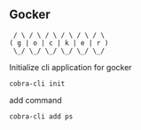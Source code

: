 ## Gocker

```
 / \ / \ / \ / \ / \ / \ 
( g | o | c | k | e | r )
 \_/ \_/ \_/ \_/ \_/ \_/ 
```

Initialize cli application for gocker

```
cobra-cli init 
```

add command

```
cobra-cli add ps
```
